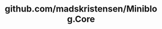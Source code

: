 ---
layout: post
title: github.com/madskristensen/Miniblog.Core
categories: link
tags: [انگلیسی, گیت‌هاب, برنامه‌نویسی]
---